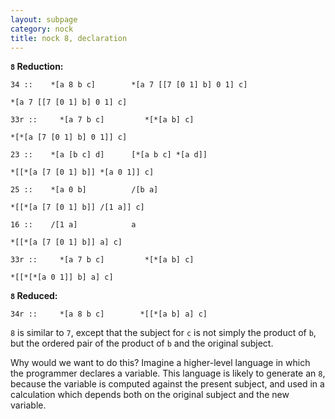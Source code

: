 ```yaml
---
layout: subpage
category: nock
title: nock 8, declaration
---
```



**`8` Reduction:**

```text
34 ::    *[a 8 b c]        *[a 7 [[7 [0 1] b] 0 1] c]

*[a 7 [[7 [0 1] b] 0 1] c]   

33r ::     *[a 7 b c]         *[*[a b] c]

*[*[a [7 [0 1] b] 0 1]] c]

23 ::    *[a [b c] d]      [*[a b c] *[a d]]

*[[*[a [7 [0 1] b]] *[a 0 1]] c]

25 ::    *[a 0 b]          /[b a]

*[[*[a [7 [0 1] b]] /[1 a]] c]

16 ::    /[1 a]            a

*[[*[a [7 [0 1] b]] a] c]

33r ::     *[a 7 b c]         *[*[a b] c]

*[[*[*[a 0 1]] b] a] c]
```
**`8` Reduced:**

```text
34r ::     *[a 8 b c]        *[[*[a b] a] c]
```

`8` is similar to `7`, except that the subject for `c` is not simply the
product of `b`, but the ordered pair of the product of `b` and the original
subject. 

Why would we want to do this?  Imagine a higher-level language in which the
programmer declares a variable.  This language is likely to generate an `8`,
because the variable is computed against the present subject, and used in a
calculation which depends both on the original subject and the new variable.
